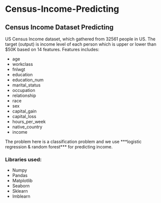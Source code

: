 # Census-Income-Predicting
## Census Income Dataset Predicting
US Census Income dataset, which gathered from 32561 people in US.
The target (output) is income level of each person which is upper or lower than $50K based on 14 features.
Features includes:
<ul>
	<li>age</li>
	<li>workclass</li>
	<li>fnlwgt</li>
	<li>education</li>
	<li>education_num</li>
	<li>marital_status</li>
	<li>occupation</li>
	<li>relationship</li>
	<li>race</li>
	<li>sex</li>
	<li>capital_gain</li>
	<li>capital_loss</li>
	<li>hours_per_week</li>
	<li>native_country</li>
	<li>income</li>
</ul>
The problem here is a classification problem and we use ***logistic regression & random forest*** for predicting income.

### Libraries used:
<ul>
	<li>Numpy</li>
	<li>Pandas</li>
	<li>Matplotlib</li>
	<li>Seaborn</li>
	<li>Sklearn</li>
	<li>Imblearn</li>
</ul>